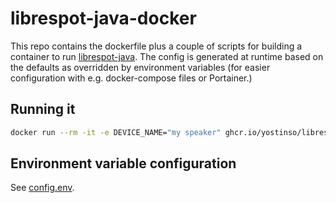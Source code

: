 # librespot-java-docker

This repo contains the dockerfile plus a couple of scripts for building a container to run
[librespot-java](https://github.com/librespot-org/librespot-java). The config is generated at
runtime based on the defaults as overridden by environment variables (for easier configuration with
e.g. docker-compose files or Portainer.)

## Running it
```sh
docker run --rm -it -e DEVICE_NAME="my speaker" ghcr.io/yostinso/librespot-java
```

## Environment variable configuration
See [config.env](config.env).
